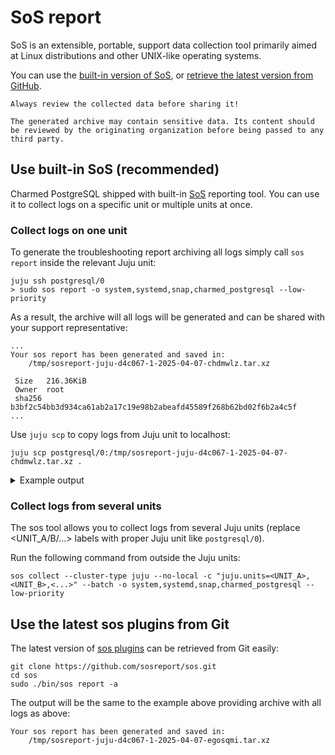# SoS report

SoS is an extensible, portable, support data collection tool primarily aimed at Linux distributions and other UNIX-like operating systems.

You can use the [built-in version of SoS](#use-built-in-sos-recommended), or [retrieve the latest version from GitHub](#use-the-latest-sos-plugins-from-git). 

```{caution}
Always review the collected data before sharing it! 

The generated archive may contain sensitive data. Its content should be reviewed by the originating organization before being passed to any third party.
```

## Use built-in SoS (recommended)

Charmed PostgreSQL shipped with built-in [SoS](https://github.com/sosreport/sos) reporting tool. You can use it to collect logs on a specific unit or multiple units at once.

### Collect logs on one unit

To generate the troubleshooting report archiving all logs simply call `sos report` inside the relevant Juju unit:
```text
juju ssh postgresql/0
> sudo sos report -o system,systemd,snap,charmed_postgresql --low-priority
```
As a result, the archive will all logs will be generated and can be shared with your support representative:
```text
...
Your sos report has been generated and saved in:
	/tmp/sosreport-juju-d4c067-1-2025-04-07-chdmwlz.tar.xz

 Size	216.36KiB
 Owner	root
 sha256	b3bf2c54bb3d934ca61ab2a17c19e98b2abeafd45589f268b62bd02f6b2a4c5f
...
```

Use `juju scp` to copy logs from Juju unit to localhost:
```text
juju scp postgresql/0:/tmp/sosreport-juju-d4c067-1-2025-04-07-chdmwlz.tar.xz .
```

<details><summary>Example output</summary>

```text
juju ssh postgresql/0

ubuntu@juju-d4c067-1:~$ sudo sos report -o system,systemd,snap,charmed_postgresql --low-priority

sos report (version 4.8.2)

This command will collect system configuration and diagnostic
information from this Ubuntu system.

For more information on Canonical visit:

        Community Website  : https://www.ubuntu.com/
        Commercial Support : https://www.canonical.com

The generated archive may contain data considered sensitive and its
content should be reviewed by the originating organization before being
passed to any third party.

No changes will be made to system configuration.


Press ENTER to continue, or CTRL-C to quit.

Optionally, please enter the case id that you are generating this report for []: 

 Setting up archive ...
 Setting up plugins ...
 Running plugins. Please wait ...

  Starting 4/4   systemd         [Running: charmed_postgresql system snap systemd]
  Finishing plugins              [Running: charmed_postgresql]                            
  Finished running plugins                                                               
Creating compressed archive...

Your sos report has been generated and saved in:
	/tmp/sosreport-juju-d4c067-1-2025-04-07-qntyqpz.tar.xz

 Size	285.60KiB
 Owner	root
 sha256	d318d7de7595ebae1bce093a375129fafbd397c297317de3006fbfe45e93d43d

Please send this file to your support representative.

ubuntu@juju-d4c067-1:~$ exit

juju scp postgresql/0:/tmp/sosreport-juju-d4c067-1-2025-04-07-qntyqpz.tar.xz .
```
</details>

### Collect logs from several units

The sos tool allows you to collect logs from several Juju units (replace <UNIT_A/B/...> labels with proper Juju unit like `postgresql/0`).

Run the following command from outside the Juju units:
```text
sos collect --cluster-type juju --no-local -c "juju.units=<UNIT_A>,<UNIT_B>,<...>" --batch -o system,systemd,snap,charmed_postgresql --low-priority
```

## Use the latest sos plugins from Git

The latest version of [sos plugins](https://github.com/sosreport/sos/tree/main/sos/report/plugins) can be retrieved from Git easily:
```text
git clone https://github.com/sosreport/sos.git
cd sos
sudo ./bin/sos report -­a
```

The output will be the same to the example above providing archive with all logs as above:
```text
Your sos report has been generated and saved in:
	/tmp/sosreport-juju-d4c067-1-2025-04-07-egosqmi.tar.xz
```

